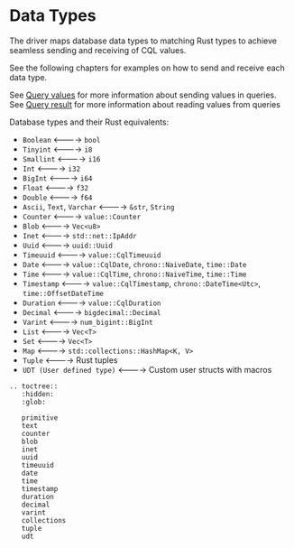 # Data Types

The driver maps database data types to matching Rust types
to achieve seamless sending and receiving of CQL values.

See the following chapters for examples on how to send and receive each data type.

See [Query values](../queries/values.md) for more information about sending values in queries.\
See [Query result](../queries/result.md) for more information about reading values from queries

Database types and their Rust equivalents:
* `Boolean` <----> `bool`
* `Tinyint`  <---->  `i8`
* `Smallint` <----> `i16`
* `Int` <----> `i32`
* `BigInt` <----> `i64`
* `Float` <----> `f32`
* `Double` <----> `f64`
* `Ascii`, `Text`, `Varchar` <----> `&str`, `String`
* `Counter` <----> `value::Counter`
* `Blob` <----> `Vec<u8>`
* `Inet` <----> `std::net::IpAddr`
* `Uuid` <----> `uuid::Uuid`
* `Timeuuid` <----> `value::CqlTimeuuid`
* `Date` <----> `value::CqlDate`, `chrono::NaiveDate`, `time::Date`
* `Time` <----> `value::CqlTime`, `chrono::NaiveTime`, `time::Time`
* `Timestamp` <----> `value::CqlTimestamp`, `chrono::DateTime<Utc>`, `time::OffsetDateTime`
* `Duration` <----> `value::CqlDuration`
* `Decimal` <----> `bigdecimal::Decimal`
* `Varint` <----> `num_bigint::BigInt`
* `List` <----> `Vec<T>`
* `Set` <----> `Vec<T>`
* `Map` <----> `std::collections::HashMap<K, V>`
* `Tuple` <----> Rust tuples
* `UDT (User defined type)` <----> Custom user structs with macros


```{eval-rst}
.. toctree::
   :hidden:
   :glob:

   primitive
   text
   counter
   blob
   inet
   uuid
   timeuuid
   date
   time
   timestamp
   duration
   decimal
   varint
   collections
   tuple
   udt

```
